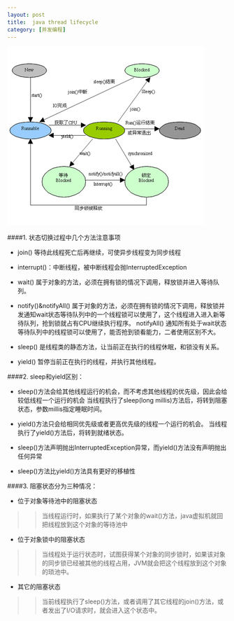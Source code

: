 ```yaml
---
layout: post
title:  java thread lifecycle
category: [并发编程]
---
```




![Alt text](/images/thread.jpg)

####1.	状态切换过程中几个方法注意事项

* join() 等待此线程死亡后再继续，可使异步线程变为同步线程

* interrupt()：中断线程，被中断线程会抛InterruptedException

* wait()  属于对象的方法，必须在拥有锁的情况下调用，释放锁并进入等待队列。

* notify()&notifyAll()   属于对象的方法，必须在拥有锁的情况下调用，释放锁并发通知wait状态等待队列中的一个线程锁可以使用了，这个线程进入进入新等待队列，抢到锁就占有CPU继续执行程序。
notifyAll() 通知所有处于wait状态等待队列中的线程锁可以使用了，能否抢到锁看能力，二者使用区别不大。


* sleep() 是线程类的静态方法，让当前正在执行的线程休眠，和锁没有关系。

* yield() 暂停当前正在执行的线程，并执行其他线程。

####2.	sleep和yield区别：

* sleep()方法会给其他线程运行的机会，而不考虑其他线程的优先级，因此会给较低线程一个运行的机会
当线程执行了sleep(long millis)方法后，将转到阻塞状态，参数millis指定睡眠时间。

* yield()方法只会给相同优先级或者更高优先级的线程一个运行的机会。 
当线程执行了yield()方法后，将转到就绪状态。 

* sleep()方法声明抛出InterruptedException异常，而yield()方法没有声明抛出任何异常 

* sleep()方法比yield()方法具有更好的移植性 


####3.	阻塞状态分为三种情况： 

* 位于对象等待池中的阻塞状态

>>当线程运行时，如果执行了某个对象的wait()方法，java虚拟机就回把线程放到这个对象的等待池中 

* 位于对象锁中的阻塞状态

>>当线程处于运行状态时，试图获得某个对象的同步锁时，如果该对象的同步锁已经被其他的线程占用，JVM就会把这个线程放到这个对象的琐池中。 

* 其它的阻塞状态

>>当前线程执行了sleep()方法，或者调用了其它线程的join()方法，或者发出了I/O请求时，就会进入这个状态中。

  



 
